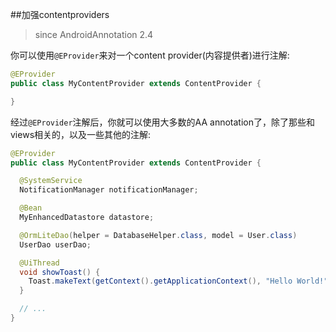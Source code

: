##加强contentproviders
>since AndroidAnnotation 2.4

你可以使用`@EProvider`来对一个content provider(内容提供者)进行注解:

```java
@EProvider
public class MyContentProvider extends ContentProvider {

}
```

经过`@EProvider`注解后，你就可以使用大多数的AA annotation了，除了那些和views相关的，以及一些其他的注解:

```java
@EProvider
public class MyContentProvider extends ContentProvider {

  @SystemService
  NotificationManager notificationManager;

  @Bean
  MyEnhancedDatastore datastore;

  @OrmLiteDao(helper = DatabaseHelper.class, model = User.class)
  UserDao userDao;

  @UiThread
  void showToast() {
    Toast.makeText(getContext().getApplicationContext(), "Hello World!", Toast.LENGTH_LONG).show();
  }

  // ...
}
```





